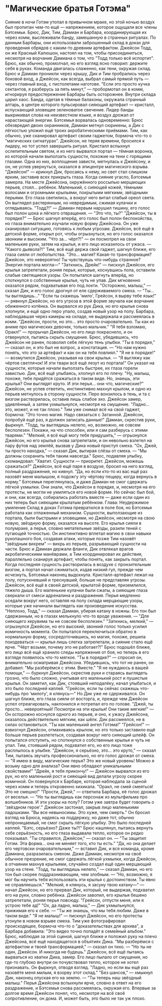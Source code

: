 # "Магические братья Готэма"
Сияние в ночи
Готэм утопал в привычном мраке, но этой ночью воздух был пропитан чем-то ещё — напряжением, которое ощущали все члены Бэтсемьи. Брюс, Дик, Тим, Дамиан и Барбара, координирующая их через комм, выслеживали банду, замешанную в странных ритуалах. По данным Барбары, они использовали заброшенный склад в доках для проведения обрядов с каким-то древним артефактом. Джейсон Тодд, он же Красный Капюшон, настоял на том, чтобы присоединиться, несмотря на ворчание Дамиана о том, что "Тодд только всё испортит". Брюс, как обычно, промолчал, но его взгляд ясно говорил: держите себя в руках.
Команда двигалась слаженно, как тени, окружая склад. Брюс и Дамиан проникли через крышу, Дик и Тим пробрались через боковой вход, а Джейсон, как всегда, выбрал самый прямой путь — через главный вход, с пистолетами наготове. "Если это просто кучка сектантов, я разберусь за пять минут," — пробормотал он в комм, игнорируя предостережение Барбары быть осторожнее.
Внутри склада царил хаос. Банда, одетая в тёмные балахоны, окружала странный алтарь, в центре которого пульсировал сияющий артефакт — кристалл, испускающий зловещее зеленоватое свечение. Лидер банды выкрикивал слова на неизвестном языке, и воздух дрожал от нарастающей энергии. Бэтсемья ворвалась одновременно: Брюс обезвредил двоих охранников, Дамиан метнул сюрикены, а Дик с лёгкостью уложил ещё троих акробатическими приёмами. Тим, как обычно, уже сканировал артефакт своим гаджетом, бормоча что-то о "магических сигнатурах".
Джейсон, не теряя времени, бросился к лидеру, но тот успел завершить ритуал. Кристалл вспыхнул ослепительным светом, и из него вырвался портал — тёмная воронка, из которой начали выползать сущности, похожие на тени с горящими глазами. Одна из них, воплощение зависти, метнулась к Джейсону, и он, не успев увернуться, оказался в эпицентре магического взрыва.
"Джейсон!" — крикнул Дик, бросаясь к нему, но свет стал слишком ярким, заставив всех прикрыть глаза. Когда сияние угасло, Бэтсемья замерла. На месте Джейсона, окружённого россыпью мерцающих перьев, стоял… ребёнок. Маленький, с сияющей кожей, тёмными волосами и огромными крыльями, покрытыми мягкими, звёздными перьями. Его глаза светились, а вокруг него витал слабый ореол света. Он выглядел растерянным, но невредимым, сжимая кулачки и оглядываясь.
"Тодд?!" — Дамиан первым нарушил тишину, его голос был полон шока и лёгкого отвращения. — "Это что, ты?"
"Джейсон, ты в порядке?" — Брюс шагнул вперёд, его голос был полон беспокойства, но глаза внимательно изучали новую форму Джейсона. Он уже сканировал ситуацию, готовясь к любым угрозам.
Джейсон, всё ещё в детской форме, открыл рот, чтобы огрызнуться, но его голос оказался звонким и высоким. "Что за… чёрт?!" — он посмотрел на свои маленькие руки, затем на крылья, и его лицо исказилось от ужаса. — "Какого дьявола?!"
Тим, всё ещё держа свой гаджет, шагнул ближе, его глаза сияли от любопытства. "Это… магия? Какая-то трансформация? Джейсон, это невероятно! Ты чувствуешь что-нибудь странное? Энергия портала могла—"
"Заткнись, Дрейк!" — пискнул Джейсон, его крылья затрепетали, роняя перья, которые, коснувшись пола, оставили слабые светящиеся узоры. Он попытался шагнуть вперёд, но споткнулся о собственные крылья, чуть не упав. Дик мгновенно оказался рядом, подхватывая его под локти.
"Осторожно, малыш," — сказал Дик, и его голос дрогнул от еле сдерживаемого смеха. — "Ты… ты выглядишь…"
"Если ты скажешь 'мило', Грейсон, я вырву тебе язык!" — рявкнул Джейсон, но его угроза в этой форме звучала как ворчание обиженного котёнка. Он вырвался из рук Дика, но его крылья снова хлопнули, и ещё одно перо упало, создав новый узор на полу.
Барбара, наблюдавшая через камеры на складе, не выдержала и рассмеялась в комм. "Джейсон, прости, но это… это просто очаровательно. Ты как из аниме про магических девочек, только мальчик."
"Я тебя взломаю, Оракл!" — прорычал Джейсон, но его лицо покраснело, и он отвернулся, пытаясь скрыть смущение.
Брюс, убедившись, что Джейсон не ранен, позволил себе лёгкую тень улыбки. "Ты в порядке," — сказал он, и это был не вопрос, а констатация. — "Но нам нужно понять, что это за артефакт и как он на тебя повлиял."
"Я не в порядке!" — возмутился Джейсон, указывая на свои крылья. — "Я выгляжу как чёртов светлячок! И эти твари всё ещё лезут из портала!" Он указал на сущности, которые начали выползать быстрее, их глаза горели завистью.
Дик, всё ещё улыбаясь, хлопнул его по плечу. "Ну, малыш, похоже, тебе придётся сражаться в таком виде. Но, знаешь, эти крылья? Они выглядят круто. И эти перья… они что, магические?"
Джейсон, не успев ответить, инстинктивно махнул крылом, и одно из перьев метнулось в сторону сущности. Перо вонзилось в тень, и та с визгом растворилась, оставив лишь слабое эхо. Джейсон замер, удивлённый, а затем ухмыльнулся, несмотря на смущение. "Ладно… это, может, и не так плохо."
Тим уже снимал всё на свой гаджет, бормоча: "Это точно магия. Надо связаться с Затанной. Джейсон, попробуй ещё раз, я должен записать данные!"
Дамиан, скрестив руки, фыркнул. "Тодд, ты выглядишь нелепо, но, возможно, не совсем бесполезен. Покажи, на что способен, или я сам разберусь с этими тварями."
"Мелкий, я всё ещё могу тебя придушить," — огрызнулся Джейсон, но его крылья снова затрепетали, и он невольно взлетел на пару футов над землёй, вызвав у Дика новый приступ смеха.
"Ох, Джей, ты просто находка," — сказал Дик, вытирая слёзы от смеха. — "Мы должны сохранить тебя таким навсегда."
Брюс, подавляя улыбку, скомандовал: "Хватит. Сущности — приоритет. Джейсон, можешь сражаться?"
Джейсон, всё ещё паря в воздухе, бросил на него взгляд, полный раздражения, но кивнул. "Да, но если кто-то из вас ещё раз назовёт меня малышом, я подожгу эту чёртову пещеру, когда вернусь в норму."
Бэтсемья переглянулась, и даже Дамиан не смог сдержать лёгкой ухмылки. Они знали, что Джейсон в порядке, и, несмотря на его протесты, не могли не умиляться его новой форме. Но сейчас был бой, и они, как всегда, собирались работать вместе — даже если один из них теперь был сияющим крылатым ребёнком.
Глава: Неудержимое умиление
Склад в доках Готэма превратился в поле боя, но Бэтсемья работала как отлаженный механизм. Сущности, выползающие из портала, были быстрыми и зловещими, но Джейсон, несмотря на свою новую, звёздную форму, оказался на высоте. Его крылья сияли в полумраке, а перья, словно метательные звёзды, разили теней с пугающей точностью. Он инстинктивно вплетал магию в свои навыки рукопашного боя, создавая атаки, которые позже Тим назовёт "звёздным вихрем" — вихрь из перьев, разрывающий сущности на части. Брюс и Дамиан держали фланги, Дик отвлекал врагов акробатическими манёврами, а Тим координировал их действия, параллельно сканируя артефакт, чтобы понять, как закрыть портал.
Когда последняя сущность растворилась в воздухе с пронзительным визгом, а портал начал сжиматься, издав низкий гул, прежде чем исчезнуть, Бэтсемья наконец выдохнула. Кристалл-артефакт лежал на полу, потускневший и треснувший, больше не представляя угрозы. Джейсон, всё ещё в своей детской, крылатой форме, приземлился, тяжело дыша. Его маленькие кулачки были сжаты, а сияющие глаза сверкали от смеси адреналина и раздражения. Перья медленно оседали вокруг него, оставляя на полу склада мерцающие узоры, которые уже начинали выглядеть как произведение искусства.
"Неплохо, Тодд," — сказал Дамиан, убирая катану в ножны. Его тон был сдержанным, но в глазах мелькнуло что-то вроде уважения. — "Для сияющего херувима ты не совсем бесполезен."
"Заткнись, мелкий," — огрызнулся Джейсон, но его высокий, звонкий голос только усилил комичность момента. Он попытался переключиться обратно в нормальную форму, сосредоточившись, но магия, похоже, решила поиздеваться — крылья лишь слегка затрепетали, а сияние стало ещё ярче. "Чёрт возьми, почему это не работает?!"
Брюс подошёл ближе, его лицо всё ещё хранило следы напряжения от боя, но теперь в его взгляде появилось что-то мягкое. "Ты в порядке?" — спросил он, внимательно осматривая Джейсона. Убедившись, что тот не ранен, он добавил: "Мы разберёмся с этим. Вместе."
"Я не нуждаюсь в вашей помощи," — буркнул Джейсон, скрестив руки и стараясь выглядеть грозно, что было сложно, учитывая его маленький рост и пушистые крылья. Он заметил, как Дик, стоявший неподалёку, начал улыбаться, и это было последней каплей. "Грейсон, если ты сейчас скажешь что-нибудь про 'милоту', я клянусь—"
Но Дик уже не сдерживался. Он шагнул ближе, его глаза сияли от восторга, и, прежде чем Джейсон успел отреагировать, наклонился и потрепал его по голове. "Джей, ты просто… невероятный! Посмотри на эти крылья! Они такие мягкие!" — Он осторожно коснулся одного из перьев, и оно, к ужасу Джейсона, оказалось действительно мягким, как шёлк. Дик рассмеялся, не в силах остановиться. "Ты как маленький ангел Готэма!"
"Грейсон!" — взвизгнул Джейсон, отмахиваясь крылом, но это только заставило ещё больше перьев разлететься, создавая вокруг него сияющий шлейф. Он попытался отступить, но споткнулся о собственные крылья и чуть не упал. Тим, стоявший рядом, подхватил его, но его лицо тоже расплылось в улыбке.
"Джейсон, я серьёзно, это… это круто," — сказал Тим, пытаясь звучать профессионально, но его голос дрожал от смеха. — "Я имею в виду, магические перья? Это же новый уровень! Можно я возьму одно для анализа? Они явно обладают уникальными свойствами!"
"Дрейк, я тебя прикончу!" — Джейсон вырвался из его рук, но его маленький рост и сияющий вид делали угрозу скорее комичной. Он повернулся к Барбаре, которая наблюдала за сценой через комм и теперь откровенно хихикала. "Оракл, не смей смеяться! Это не смешно!"
"Прости, Джей," — ответила Барбара, её голос дрожал от веселья. — "Но ты выглядишь как персонаж из мультфильма про волшебников. И эти узоры на полу? Готэм уже завтра будет говорить о 'звёздном герое'."
Джейсон застонал, закрыв лицо маленькими ладошками. "Вы все невыносимы. Это хуже, чем смерть." Он бросил взгляд на Брюса, надеясь на поддержку, но даже тот, обычно непроницаемый, не смог скрыть лёгкую улыбку. Это было последней каплей. "Бэтс, серьёзно? Даже ты?!"
Брюс кашлянул, пытаясь вернуть себе серьёзность, но его глаза выдавали тепло, которое он редко показывал. "Ты справился, Джейсон," — сказал он. — "Ты защитил Готэм. Эта форма… она не меняет того, кто ты есть."
"Да, но она делает его чертовски очаровательным," — вставил Дик, и вся команда, кроме Дамиана, разразилась смехом. Даже Дамиан, несмотря на своё обычное презрение, не смог сдержать лёгкой ухмылки, когда Джейсон, в отчаянии махнув крыльями, случайно создал ещё один мерцающий узор на стене.
"Тодд, ты выглядишь нелепо," — сказал Дамиан, но его тон был скорее поддразнивающим, чем злобным. — "Но, возможно, я мог бы научить тебя использовать эти крылья с достоинством. Ты явно не справляешься."
"Мелкий, я клянусь, я засуну твою катану—" — начал Джейсон, но его прервал Дик, который, не выдержав, подхватил его на руки, словно ребёнка. Джейсон завопил, его крылья бешено затрепетали, роняя перья повсюду. "Грейсон, отпусти меня, или я устрою тебе ад!"
"Ох, да ладно, малыш," — Дик ухмыльнулся, прижимая его к себе. — "Ты же знаешь, что мы тебя любим. Даже в таком виде."
"Я не малыш!" — пискнул Джейсон, но его протесты утонули в новом взрыве смеха. Тим уже фотографировал происходящее, бормоча что-то о "доказательствах для архива", а Барбара добавила: "Это видео точно попадёт в семейный альбом."
Брюс, наблюдая за этой сценой, шагнул ближе и положил руку на плечо Джейсона, всё ещё находящегося в объятиях Дика. "Мы разберёмся с артефактом и твоей трансформацией," — сказал он тихо. — "Но ты не один, Джейсон. И никогда не будешь."
Джейсон, всё ещё пытаясь вырваться из хватки Дика, замер. Его лицо пылало от смущения, но где-то глубоко внутри он почувствовал тепло, которое не хотел признавать. Он фыркнул, отводя взгляд. "Ладно, но если вы ещё раз назовёте меня милым, я взорву этот склад."
"Без шансов," — хмыкнул Дик, наконец опуская его на землю. — "Ты теперь наш звёздный малыш."
Перья Джейсона вспыхнули ярче, словно в ответ на его раздражение, и Бэтсемья снова рассмеялась, окружая его. Впервые за долгое время Джейсон понял, что, несмотря на всё своё сопротивление, он дома. И, может быть, это было не так уж плохо.
